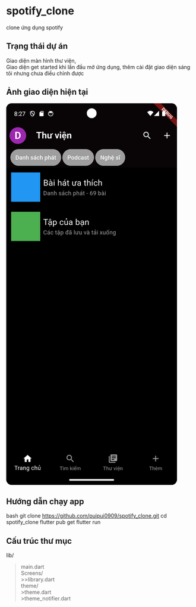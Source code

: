 # spotify_clone

clone ứng dụng spotify

## Trạng thái dự án

Giao diện màn hình thư viện, <br>
Giao diện get started khi lần đầu mở ứng dụng, thêm cài đặt giao diện sáng tôi nhưng chưa điều chỉnh được

## Ảnh giao diện hiện tại

![Screenshot_20250728_202751.png](test/Screenshot_20250728_202751.png)

## Hướng dẫn chạy app

bash
    git clone https://github.com/puipui0909/spotify_clone.git
    cd spotify_clone
    flutter pub get
    flutter run

## Cấu trúc thư mục
lib/ <br>
   >main.dart <br>
   >Screens/ <br>
        >>library.dart <br>
   >theme/ <br>
        >theme.dart<br>
        >theme_notifier.dart<br>